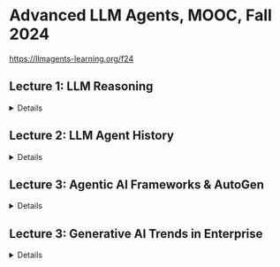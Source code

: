 # Advanced LLM Agents, MOOC, Fall 2024

https://llmagents-learning.org/f24

## Lecture 1: LLM Reasoning

<details>

### **Executive Summary**

This document explores the reasoning capabilities of Large Language Models (LLMs), moving beyond their basic functionality as text predictors. The core argument is that the ability to generate intermediate reasoning steps, mimicking human thought processes, is crucial for achieving effective problem-solving in LLMs. The document outlines various techniques to elicit this reasoning, such as Chain-of-Thought prompting and Self-Consistency, while also acknowledging limitations like sensitivity to irrelevant information and issues with self-correction.

---

### **Key Themes and Ideas**

#### **The Need for Reasoning in AI**
- The author questions whether current machine learning (ML), which often requires vast amounts of data, truly reflects artificial intelligence. They propose that a key missing element is reasoning, stating: *"Humans can learn from just a few examples because humans can reason."*
- A simple “last letter concatenation” task is used to highlight the deficiency of standard ML approaches and how LLMs can overcome this.
- The document points out a core concept: *"AI should be able to learn from just a few examples, like what humans usually do."*

#### **LLMs as Language Mimics and the Power of Intermediate Steps**
- LLMs are described as *"transformer"* models trained to predict the next word based on vast amounts of text, comparing their training to *"training parrots to mimic human languages."* This highlights their capacity for language manipulation.
- The paper emphasizes that LLMs can generate reasoning if prompted or trained correctly. The key concept is to *"derive the final answer through intermediate steps."*
- This point is illustrated with the *"last-letter-concatenation"* task by prompting the model to show its working, and with more complex math-based questions.

#### **Techniques for Eliciting Reasoning**
- **Chain-of-Thought (CoT) Prompting:**
  - *"Regardless of training, fine-tuning, or prompting, when provided with examples that include intermediate steps, LLMs will respond with intermediate steps."*
  - Demonstrates that prompting with step-by-step reasoning significantly improves accuracy.

- **Least-to-Most Prompting:**
  - Breaks down complex problems into smaller, more manageable sub-problems, allowing for easier generalization.
  - Example: *"Let's break down this problem: 1. How many apples does Anna have? 2. How many apples do Elsa and Anna have together?”*

- **Analogical Reasoning:**
  - LLMs can be prompted to recall related problems before attempting the current task.
  - *"A mathematician is a person who can find analogies between theorems; a better mathematician is one who can see analogies between proofs and the best mathematician can notice analogies between theories."* — Stefan Banach

- **Chain-of-Thought Decoding (Without Explicit Prompting):**
  - A less greedy decoding strategy allows LLMs to reveal step-by-step reasoning even without direct prompts.

- **Self-Consistency:**
  - Improves step-by-step reasoning by sampling multiple responses and selecting the most frequent answer.
  - *"More consistent, more likely to be correct."*

- **Universal Self-Consistency (USC):**
  - LLMs self-select the most consistent response, but *"the most consistent response"* is not always the most frequent.

#### **Theoretical Basis**
- *"There is nothing more practical than a good theory.”* — Kurt Lewin
- Argues that constant-depth transformers can solve inherently serial problems by generating sufficiently long intermediate steps.

---

### **Limitations of LLM Reasoning**

#### **Distraction by Irrelevant Context**
- LLMs can be easily distracted by irrelevant information in prompts, similar to humans.
- A significant performance drop is observed when irrelevant information is added to problems from the GSM8k dataset.

#### **Lack of Self-Correction**
- While LLMs can be prompted to review their responses, self-correction sometimes worsens the answer.
- Indicates that self-correction is not robust without access to an "oracle" answer.

#### **Importance of Premise Order**
- The order of information presented in a problem affects LLM reasoning capabilities.
- Random ordering results in a performance drop, showing that *"Premise Order Matters in Reasoning."*

---

### **Future Directions and Open Questions**
- The author calls for a model that can autonomously learn reasoning techniques and overcome identified limitations.
- Emphasizes the need to better understand these challenges before attempting to fix them.
- *"If I were given one hour to save the planet, I would spend 59 minutes defining the problem and one minute resolving it."* — Albert Einstein

---

### **Key Quotes**
- *"Humans can learn from just a few examples because humans can reason."*
- *"Make things as simple as possible but no simpler."* — Albert Einstein
- *"Derive the final answer through a series of small steps."*
- *"Regardless of training, fine-tuning, or prompting, when provided with examples that include intermediate steps, LLMs will respond with intermediate steps."*
- *"The truth always turns out to be simpler than you thought.”* — Richard P. Feynman
- *"The best way to predict the future is to invent it."* — Alan Kay

---

### **Conclusion**

This document highlights the critical role of reasoning in the development of advanced AI. It demonstrates that LLMs can be coaxed into reasoning using various techniques but acknowledges current limitations in areas such as self-correction and handling irrelevant information. Future LLM research must address these limitations to unlock their full potential for solving complex problems.


Ref:
- https://www.youtube.com/live/QL-FS_Zcmyo
- https://llmagents-learning.org/slides/llm-reasoning.pdf

</details>

## Lecture 2: LLM Agent History

<details>

### ChatGPT Brief:

<details>

#### **Overview of LLM Agents**
The document provides a historical and technical overview of **Large Language Model (LLM) agents**, their evolution, and their role in reasoning and acting within environments.

#### **Key Concepts**
1. **Definition of Agents** – Intelligent systems that interact with an environment, including physical (robots, autonomous cars) and digital environments (chatbots, DQN for games, etc.).
2. **LLM Agents** – These agents use **LLMs to process text-based observations and take actions**. They evolve through:
   - **Text Agents** (e.g., ELIZA)
   - **LLM-based Agents** (e.g., SayCan, Language Planner)
   - **Reasoning Agents** (e.g., ReAct, AutoGPT)

#### **Historical Evolution**
1. **Early AI Agents**
   - **ELIZA (1966)** – Simple rule-based text agent.
   - **LSTM-DQN (2015)** – Used reinforcement learning for text-based environments.
2. **LLMs and Reasoning**
   - **Few-shot learning** (NeurIPS 2020) showed LLMs could generalize with minimal examples.
   - **Chain-of-Thought (CoT)** and **Tree-of-Thought (ToT)** approaches improved stepwise reasoning.
3. **Modern LLM Agents**
   - **ReAct (Reasoning + Acting)** – Introduces structured reasoning combined with external actions (e.g., using tools, APIs).
   - **Retrieval-Augmented Generation (RAG)** – Enhances factual accuracy by retrieving external knowledge.

#### **Capabilities and Use Cases**
1. **Question Answering (QA)**
   - Requires different methods for **knowledge-based** (RAG), **computational** (PoT), and **reasoning-intensive** (CoT) queries.
2. **Tool Use**
   - LLMs interact with tools (calculators, APIs, search engines) to extend functionality.
3. **Long-Term Memory**
   - Concepts like **Reflexion**, **Voyager**, and **Generative Agents** enable LLMs to remember and refine knowledge over multiple interactions.

#### **Future Challenges & Research Areas**
1. **Enhancing Memory & Learning** – Moving beyond short-term context windows to **persistent knowledge retention**.
2. **Scaling Multi-Agent Systems** – Exploring **collaborative AI agents** that can interact efficiently.
3. **Improving Robustness & Accuracy** – Avoiding hallucinations and ensuring reliable decision-making.

#### **Conclusion**
The document highlights the **progression from rule-based AI to modern LLM agents**, emphasizing the synergy between reasoning and acting (ReAct), the importance of **retrieval-enhanced learning**, and the need for **long-term memory** in AI systems. Future advancements will focus on improving **generalization, robustness, and adaptability**.

</details>

### Google Notebook Brief:

<details>

## **1. Introduction**  
This document provides a structured overview of the evolution and current state of **Large Language Model (LLM) agents**, drawing insights from *L2_llm_agent_history.pdf* by **Shunyu Yao**. It covers key concepts, historical evolution, reasoning mechanisms, and future research challenges. The presentation underscores the importance of **abstraction, generality, and learning from past methodologies**, while also addressing practical applications and existing limitations.  

## **2. Defining "Agent" and "LLM Agent"**  
An **agent** is an "intelligent" system that interacts with an **environment**, which can be:  
- **Physical**: Robots, autonomous cars  
- **Digital**: Atari game AI, Siri, AlphaGo  
- **Human-Interfacing**: Chatbots  

The definition of an agent is dynamic, evolving based on interpretations of **"intelligence"** and **"environment."**  

### **Classification of LLM Agents**  
LLM agents are categorized into three levels:  
1. **Text Agent**  
   - Uses **text as both action and observation**  
   - Examples: **ELIZA** (rule-based chatbot), **LSTM-DQN** (deep RL for text-based games)  
   - **Limitations**: Domain-specific, lacks generalization  

2. **LLM Agent**  
   - Uses LLMs to **process inputs and generate actions**  
   - Examples: **SayCan**, **Language Planner**  

3. **Reasoning Agent**  
   - Uses **LLMs to reason before acting**  
   - Examples: **ReAct**, **AutoGPT**  
   - The **main focus** of the discussion  

## **3. Historical Context**  
The document traces the progression of **AI agents** through three distinct eras:  

1. **Symbolic AI Agents**  
   - Example: **ELIZA (1966)** – A **rule-based text agent**  
   - **Challenges**: "Domain-specific," "manual design required," **limited adaptability**  

2. **Deep Reinforcement Learning (RL) Agents**  
   - Example: **LSTM-DQN (2015)** – Used deep RL for language-based tasks  
   - **Challenges**: Requires **scalar reward signals**, extensive training  

3. **LLM Agents**  
   - Emerged due to the **few-shot learning** capability of LLMs  
   - **Trained via next-token prediction on large text corpora**  
   - **Inference through few-shot prompting for diverse tasks**  
   - Introduces **generality** over domain-specific constraints  

The shift from **symbolic/numerical representations to open-ended natural language** allowed LLMs to operate **more flexibly**.  

## **4. The Role of Reasoning and Acting**  
Traditional AI agents either:  
1. **Lacked external knowledge/tools**, leading to incorrect responses.  
2. **Lacked reasoning**, making their actions unreliable.  

### **The ReAct Paradigm**  
To address these issues, the **ReAct** (Reasoning + Acting) approach was introduced, emphasizing:  
- **"Synergy of reasoning and acting"**  
- **Systematic exploration**  
- **Integration of external feedback**  

The structured reasoning-action loop allows the agent to:  
1. **Analyze observations**  
2. **Formulate reasoning-based thoughts**  
3. **Execute informed actions**  
4. **Adjust reasoning based on outcomes**  

> *"Acting supports reasoning, reasoning guides acting."*  

## **5. Long-Term Memory and Learning**  
### **Challenges of Short-Term Memory**  
- **"Append-only" nature**  
- **Limited context and attention span**  
- **Cannot persist across different tasks**  

### **Long-Term Memory Solutions**  
To overcome these limitations, **long-term memory architectures** enable LLM agents to:  
- **Read and write information persistently**  
- **Store experiences, knowledge, and skills**  
- **Continuously improve based on prior learning**  

#### **Memory-Based Approaches**  
- **Reflexion** – "Verbal reinforcement learning" via textual feedback.  
- **Voyager** – Procedural memory for **task execution.**  
- **Generative Agents** – Episodic memory of **past experiences.**  

Long-term memory integration is **crucial** for making LLMs **adaptive and self-improving**.  

## **6. Moving Beyond QA and Games**  
The document explores **LLM applications** beyond traditional QA and gaming into **digital automation**.  

### **Challenges in Digital Automation**  
- Despite **"tremendous practical values,"** progress has been **slow**.  
- **Difficulties** include:  
  - **Reasoning over real-world language**  
  - **Decision-making over open-ended, long-term actions**  

### **New Benchmarks & Environments**  
1. **MiniWoB** – Small-scale, impractical agent benchmarks.  
2. **WebShop** – A large-scale, **Amazon product-based** interaction environment.  
3. **WebArena & SWE-Bench** – Real-world **software engineering automation** challenges.  
4. **ChemCrow** – LLMs for **scientific discovery** (e.g., **new chemical compounds**).  

Future AI systems must shift toward **scalable, realistic, and complex problem-solving environments**.  

## **7. Key Lessons and Future Directions**  
### **Lessons for AI Research**  
- **Simplicity & Generality** – AI models should be simple but widely applicable.  
- **Thinking in Abstraction** – Avoid **task-specific fixes**; focus on **broad principles**.  
- **Understanding Tasks** – Learn from **task structures**, not **narrow implementations**.  
- **Historical Awareness** – AI research should **build on past methodologies**.  

### **Future Research Directions**  
1. **Training Improvements**  
   - **Fine-tuning agents for planning, self-evaluation, calibration**  
   - **FireAct** project enhances LLM-agent synergy  

2. **Interface Design**  
   - **Human-Computer Interfaces (HCI)**  
   - **Agent-Computer Interfaces (ACI)** for **better adaptability**  
   - **SWE-agent** demonstrates the role of well-designed interfaces  

3. **Robustness & Safety**  
   - **Reliability in automated decision-making**  
   - **Human-in-the-loop AI** (to prevent catastrophic failures)  
   - **Tau-bench** assesses real-world human-agent collaboration  
   - *Case Study:* **Air Canada chatbot failure** highlights **AI liability risks**  

4. **Benchmarking Real-World AI**  
   - Moving beyond **simplistic game-based** tests  
   - Emphasizing **practical AI integration in workflows**  

## **8. Conclusion**  
The **rapid evolution of LLM agents** has shifted AI capabilities from **basic text processing to complex reasoning and acting.** The introduction of **ReAct**, long-term memory, and more sophisticated benchmarks **paves the way for the next generation of AI.**  

### **Key Takeaways**  
✔ **LLM agents have evolved from rule-based AI to dynamic reasoning systems.**  
✔ **ReAct combines reasoning and action for better problem-solving.**  
✔ **Memory-enhanced AI improves adaptability and long-term learning.**  
✔ **Future research must focus on robustness, scalability, and real-world automation.**  

As AI moves beyond artificial environments, the **next frontier lies in deploying LLM agents for real-world tasks and human-AI collaboration.**  

### **Feedback and Further Reading**  
For further insights and discussion, the presentation provides a feedback link.    
</details>

Ref:
- https://www.youtube.com/watch?v=RM6ZArd2nVc
- https://llmagents-learning.org/slides/llm_agent_history.pdf

</details>

## Lecture 3: Agentic AI Frameworks & AutoGen

<details>

**Briefing Document: LlamaIndex & AutoGen - Building Knowledge Assistants with Agentic AI**

**Date:** October 26, 2023

---

### **Overview**
This document provides an overview of **LlamaIndex** and **AutoGen**, two frameworks designed to empower developers in building **production-ready Large Language Model (LLM) applications**, particularly **knowledge assistants** capable of handling complex tasks.

- **LlamaIndex** focuses on **context-augmented LLM applications** over enterprise data.
- **AutoGen** provides a framework for **agentic AI**, enabling the creation of **multi-agent systems** that can collaboratively solve complex problems.

This document highlights the **limitations of naive Retrieval-Augmented Generation (RAG)**, the advancements in **multimodal RAG**, and the **potential of agentic workflows** in building more robust and capable AI assistants.

---

## **Key Themes & Ideas**

### **1. The Evolution of Knowledge Assistants**

#### **From Basic RAG to Advanced Capabilities**
- **Challenges with Basic RAG:**
  - **⚠ Poor query understanding/planning**
  - **⚠ No function calling or tool use**
  - **⚠ Stateless, no memory**
- **Advanced Knowledge Assistants** offer:
  - **High-quality multimodal RAG**
  - **Complex output generation**
  - **Agentic reasoning over complex input**
  - **Scalability for production use**

#### **Multimodal RAG**
- **Challenges in processing complex documents** (embedded tables, charts, images, irregular layouts).
- **LlamaParse**: A solution for **parsing documents into structured formats**.
- **Multimodal RAG Pipeline:**
  - Parsing documents into **text and image chunks**
  - Linking them via **metadata**
  - Feeding both text & image data into a **multimodal LLM** for synthesis

#### **Agentic Reasoning**
- **Moving beyond Q&A systems to advanced AI capabilities:**
  - **Summarization & comparison tasks**
  - **Multi-part question handling**
  - **Research-oriented workflows**
- **Key techniques include:**
  - **Tool use**
  - **Query planning**
  - **Memory retention**
  - **Reflection**

---

### **2. LlamaIndex: Building Production LLM Apps Over Enterprise Data**

#### **Core Functionality**
- **LlamaIndex**: An **open-source toolkit** for building **production LLM applications** over enterprise data.
- Supports **data ingestion, indexing, retrieval, and evaluation**.
- Accessible via [LlamaIndex Docs](https://docs.llamaindex.ai/) & [GitHub Repo](https://github.com/run-llama/llama_index).

#### **LlamaCloud**
- **A centralized knowledge interface** for **production LLM applications**.
- Provides **enterprise-ready security** and **out-of-the-box advanced RAG capabilities**.

#### **LlamaParse**
- An **advanced document parser** that **reduces LLM hallucinations**.
- Accurately **parses tables, extracts spatial layouts, and images** from complex documents.
- **Dean Barr (Carlyle Group)**: *"LlamaParse from LlamaIndex is currently the best technology I have seen for parsing complex document structures for Enterprise RAG pipelines."*

#### **Report Generation & Action-Taking**
- Supports **interleaving text and image responses** with structured outputs.
- Enables agents to:
  - **Produce knowledge work**
  - **Take actions**, increasing ROI through **time savings & improved capabilities**

---

### **3. AutoGen: A Framework for Agentic AI**

#### **Agentic AI Definition**
- **AutoGen** enables AI systems that are both **Generative** (creating content) and **Agentic** (executing tasks).
- Cited from Zaharia et al. (2024): *"The Shift from Models to Compound AI Systems."*

#### **Benefits of Agentic AI**
- **Natural interaction** with human users.
- **Minimal human intervention** in executing tasks.
- **Intuitive programming paradigm**.

#### **Agentic Programming & Multi-Agent Orchestration**
- **Handles complex tasks through:**
  - **Iteration & divide-and-conquer strategies**
  - **Validation & reasoning**
- **Multi-agent orchestration includes:**
  - **Static/Dynamic configurations**
  - **NL/PL-based interactions**
  - **Cooperation vs. competition setups**
  - **Centralized vs. decentralized control**

#### **Enterprise Adoption**
- **AutoGen is widely used** in industries like **Finance, Biotech, Consulting, and Retail**.
- **Industry Quote:** *"AutoGen is the gold standard for applied enterprise agentic orchestration."*

---

### **4. Agentic Workflows & Orchestration**

#### **LlamaIndex Workflows**
- **Event-driven, composable, flexible, and debuggable**.
- Code-first approach makes it **readable and scalable**.

#### **Constrained vs. Unconstrained Flows**
- **Constrained Flows**: More reliable but less expressive.
- **Unconstrained Flows**: More expressive but less predictable.

#### **Running Agents in Production**
- **Key requirements for successful deployment:**
  - **Encapsulation & re-use**
  - **Standardized communication interfaces**
  - **Scalability & human-in-the-loop systems**
  - **Debugging & observability tools**

---

### **5. Challenges & Risks**

#### **Data Quality is Critical**
- *"Garbage in = garbage out"* – Poor data quality leads to poor AI performance.

#### **LLM Hallucinations**
- **Advanced document parsing** is needed to reduce AI-generated misinformation.

#### **Reliability & Trust**
- *"LLMs need to achieve a greater degree of reliability."*
- **Human-in-the-loop oversight** is necessary for safety and trust.

---

### **6. Technical Implementation**
- **Defining Pipelines & Query Workflows**
- Example setup for **flow-based AI workflows**
- **Deploying LlamaIndex & AutoGen-based architectures**

---

### **Conclusion**
LlamaIndex and AutoGen provide **complementary solutions** for building **advanced AI assistants**:
- **LlamaIndex** focuses on **data retrieval, indexing, and structured output generation**.
- **AutoGen** enables **multi-agent orchestration for complex task execution**.

Both frameworks represent **major advancements** in **enterprise AI applications**, but challenges remain in **data quality, AI reliability, and safety**. Future AI systems will need a balance of **scalability, security, and human oversight** to fully realize their potential.

---

**NotebookLM Disclaimer:** NotebookLM responses may contain inaccuracies; please verify information before implementation.


Ref:
- https://www.youtube.com/live/OOdtmCMSOo4
- https://llmagents-learning.org/slides/autogen.pdf
- https://llmagents-learning.org/slides/MKA.pdf

</details>

## Lecture 3: Generative AI Trends in Enterprise

<details>

   Here’s the **final combined briefing document** that balances a **quick high-level summary** with **detailed technical and business insights**.

---

# **Briefing Document: Generative AI Trends & LLM Agents**  
**Source:** "L4_Gen AI Trends.pdf" (Presentation by Burak Gokturk, VP, Google Cloud)  
**Date:** (Inferred from content: August 2024 and references to Gemini model releases)  

## **Executive Summary**
This document summarizes the **latest trends in Generative AI (Gen AI)**, particularly **Large Language Model (LLM) Agents**, their **enterprise adoption**, and **technical advancements**. It highlights **multimodal AI**, **long-context processing**, and **enterprise applications** while addressing challenges like **hallucination, factual accuracy, and model efficiency**.  

Key enablers for **enterprise success** include:
- **Diverse AI models**
- **Robust deployment platforms**
- **Customization & fine-tuning**
- **Flexibility to avoid vendor lock-in**

Emerging technologies like **Retrieval-Augmented Generation (RAG)** and **Function Calling** are crucial in grounding AI in real-world applications.  

---

## **1. Rapid Advancements in AI**
- **AI is evolving faster than ever**, with models leveraging **more data, larger computation, and enhanced architectures**.
- **Increased scale (compute, data, model size) delivers better results**, significantly improving **image classification, speech recognition, and text generation**.

> **"In recent years, ML has completely changed our expectations of what is possible with computers."**  

- **Proliferation of AI accessibility**: More developers can build AI-powered applications than ever before.

---

## **2. The Rise of Multimodal AI Models**
- **Gemini models** lead the shift towards **multimodal AI**, capable of processing and reasoning across **text, images, video, and audio**.
- **Gemini 1.5's long-context capability (up to 10M tokens)** is a significant breakthrough, reducing hallucinations and improving reasoning over extended input.
- **Multimodal models unlock enterprise applications**, such as:
  - Enhanced **search engines**
  - AI-powered **assistants**
  - More **context-aware chatbots**

> **"Gemini - Multimodal from the start."**  

---

## **3. Addressing Hallucination & Model Limitations**
### **Challenges with LLMs:**
- **Hallucination**: AI generates plausible but **factually incorrect responses**.
- **Frozen-in-time data**: AI lacks real-time updates, leading to outdated answers.
- **Lack of citations**: AI struggles to attribute sources for its claims.
  
### **Solutions:**
✔ **Retrieval-Augmented Generation (RAG):**  
  - Retrieves external knowledge before generating responses.  
  - Reduces hallucination by integrating **real-time, factual data**.  
  - **Enterprise application:** Improves **customer support AI**, **knowledge-based chatbots**, and **business intelligence tools**.

✔ **Parameter-Efficient Fine-Tuning (PEFT)**:  
  - Methods like **LoRA (Low-Rank Adaptation)** reduce **training costs and latency**.  
  - Allows enterprises to **customize LLMs efficiently** without retraining full models.

✔ **Fine-Tuning & Distillation:**  
  - **Fine-tuning:** Adapts a model using domain-specific data.
  - **Distillation:** Compresses large models into **lighter, more efficient versions**.

✔ **Long-context models (Gemini 1.5)**:
  - Processes **millions of tokens**, improving in-context learning and response reliability.
  - **"Needle-in-a-haystack test"** shows **99.7% recall**, even for long text inputs.

> **"Customers do not need Unicorn/Gemini-XL/GPT-4 for every task."**  

---

## **4. Enterprise AI Adoption & Key Success Factors**
### **Enterprise Trends in AI Deployment**
- Companies need **flexible AI platforms** to balance **performance, cost, and use-case relevance**.
- The **cost of AI API calls is approaching zero**, increasing AI adoption across industries.

### **Key Success Factors:**
✅ **Access to a broad range of models** → Businesses need models that match their **use cases and budgets**.  
✅ **Model management & deployment platforms** → Ensures **scalability and monitoring**.  
✅ **Customization with enterprise data** → Enhances accuracy for **industry-specific applications**.  
✅ **Flexibility in model selection** → Avoids **vendor lock-in** and ensures **long-term sustainability**.

> **"Foundation models are powerful tools, but they are only as valuable as your ability to use them in the context of your business."**  

### **Google Cloud’s Vertex AI Model Garden**
- **130+ foundation models** supporting:
  - **Embeddings API** (text/image processing)
  - **Chirp (speech-to-text)**
  - **PaLM (text/chat generation)**
  - **Codey (code generation)**
  - **Imagen 2.0 (text-to-image)**
  - **Gemini family (multimodal reasoning, long-context AI)**
  - **Gemma 2B & 7B (lightweight, state-of-the-art open models)**

---

## **5. Function Calling & Real-World AI Integration**
- **Function Calling** allows AI to interact with **external databases, APIs, and business tools**.
- **How it works**:
  1. AI receives a **prompt**.
  2. The model **calls an external function** to fetch data.
  3. AI **processes and integrates** the response into its answer.

### **Enterprise Use Cases of Function Calling**
✔ **Structured outputs** → AI-powered document and report generation.  
✔ **Real-time data retrieval** → AI-assisted analytics dashboards.  
✔ **Enterprise search & knowledge assistants** → AI-powered internal search for businesses.  
✔ **Autonomous workflows** → AI automating repetitive business tasks.  
✔ **Customer support** → AI-powered assistants integrating with CRM systems.  

> **"LLM and Search need to come together."**  

---

## **6. Model Efficiency & Cost Optimization**
- **Not every AI task requires massive models like GPT-4 or Gemini Ultra**.
- Techniques like **model distillation, quantization, and retrieval enhancement** reduce AI **compute costs** while maintaining high **performance**.

✔ **Model Distillation** → Compresses large models while retaining knowledge.  
✔ **Quantization** → Reduces precision levels to optimize model **size & efficiency**.  
✔ **Retrieval Enhancement** → Fetches relevant information before generation.

> **"Speedup 6B LLM inference by 2x. Model size reduction by 50x in text generation."**  

---

## **7. The Future of Generative AI**
- The shift towards **longer-context AI models** will continue, making AI **more reliable and context-aware**.
- Enterprises must **focus on platform flexibility**, **customization**, and **grounding AI in factual data**.
- AI integration with **search and enterprise workflows** will unlock **massive business value**.
- **Techniques like RAG, PEFT, and Function Calling** will play a **pivotal role** in AI-driven business automation.

---

## **Final Takeaways**
- **Generative AI is revolutionizing businesses** but requires careful deployment.
- **Enterprise AI adoption is growing**, with a focus on **cost-efficient, high-performance models**.
- **AI hallucination and factual consistency remain key challenges**, but **solutions like RAG and fine-tuning** are improving accuracy.
- **Function Calling & Search Integration** will define the next wave of **intelligent enterprise applications**.

> **"The future of AI isn't just about building bigger models—it's about making AI work better for real-world applications."**  

---

### **Next Steps for Enterprises:**
✅ Evaluate **which AI models** best fit business needs.  
✅ Invest in **RAG & fine-tuning** for better model accuracy.  
✅ Utilize **Function Calling** to integrate AI into business workflows.  
✅ Monitor AI **costs & efficiency** using **distillation and quantization**.  

🚀 **AI is moving fast. Businesses must adapt to stay ahead.** 🚀  

---

This **final briefing document** integrates both **high-level takeaways** and **technical depth**, ensuring a **comprehensive yet easy-to-read summary**. Would you like any modifications or additional details?

Ref:
- https://www.youtube.com/live/Sy1psHS3w3I
- https://llmagents-learning.org/slides/Burak_slides.pdf
</details>



